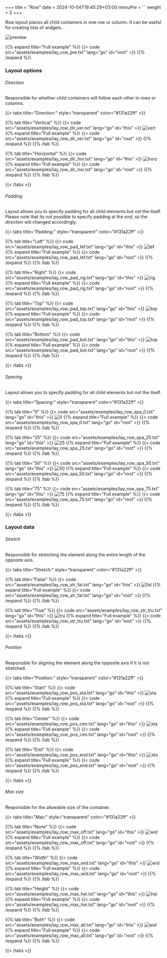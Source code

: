 +++
title = "Row"
date = 2024-10-04T19:45:29+03:00
menuPre = '<i class="icon-row"></i> '
weight = 2
+++

Row layout places all child containers in one row or column. It can be useful for creating lists of widgets.

<!--more-->

![preview](examples/lay_row_pre.png)

{{% expand title="Full example" %}}
{{< code src="assets/examples/lay_row_pre.txt" lang="go" id="root" >}}
{{% /expand %}}

### Layout options

###### Direction

Responsible for whether child containers will follow each other in rows or columns.

{{< tabs title="Direction:" style="transparent" color="#131a22ff" >}}

{{% tab title="Vertical" %}}
{{< code src="assets/examples/lay_row_dir_ver.txt" lang="go" id="this" >}}
![vert](examples/lay_row_dir_ver.png)
{{% expand title="Full example" %}}
{{< code src="assets/examples/lay_row_dir_ver.txt" lang="go" id="root" >}}
{{% /expand %}}
{{% /tab %}}

{{% tab title="Horizontal" %}}
{{< code src="assets/examples/lay_row_dir_hor.txt" lang="go" id="this" >}}
![horz](examples/lay_row_dir_hor.png)
{{% expand title="Full example" %}}
{{< code src="assets/examples/lay_row_dir_hor.txt" lang="go" id="root" >}}
{{% /expand %}}
{{% /tab %}}

{{< /tabs >}}

###### Padding

Layout allows you to specify padding for all child elements but not the itself. Please note that its not possible to specify padding at the *end*, so the *direction* will changed accordingly.

{{< tabs title="Padding:" style="transparent" color="#131a22ff" >}}

{{% tab title="Left" %}}
{{< code src="assets/examples/lay_row_pad_lef.txt" lang="go" id="this" >}}
![lef](examples/lay_row_pad_lef.png)
{{% expand title="Full example" %}}
{{< code src="assets/examples/lay_row_pad_lef.txt" lang="go" id="root" >}}
{{% /expand %}}
{{% /tab %}}

{{% tab title="Right" %}}
{{< code src="assets/examples/lay_row_pad_rig.txt" lang="go" id="this" >}}
![rig](examples/lay_row_pad_rig.png)
{{% expand title="Full example" %}}
{{< code src="assets/examples/lay_row_pad_rig.txt" lang="go" id="root" >}}
{{% /expand %}}
{{% /tab %}}

{{% tab title="Top" %}}
{{< code src="assets/examples/lay_row_pad_top.txt" lang="go" id="this" >}}
![top](examples/lay_row_pad_top.png)
{{% expand title="Full example" %}}
{{< code src="assets/examples/lay_row_pad_top.txt" lang="go" id="root" >}}
{{% /expand %}}
{{% /tab %}}

{{% tab title="Bottom" %}}
{{< code src="assets/examples/lay_row_pad_bot.txt" lang="go" id="this" >}}
![top](examples/lay_row_pad_bot.png)
{{% expand title="Full example" %}}
{{< code src="assets/examples/lay_row_pad_bot.txt" lang="go" id="root" >}}
{{% /expand %}}
{{% /tab %}}

{{< /tabs >}}

###### Spacing

Layout allows you to specify padding for all child elements but not the itself.

{{< tabs title="Spacing:" style="transparent" color="#131a22ff" >}}

{{% tab title="0" %}}
{{< code src="assets/examples/lay_row_spa_0.txt" lang="go" id="this" >}}
![0](examples/lay_row_spa_0.png)
{{% expand title="Full example" %}}
{{< code src="assets/examples/lay_row_spa_0.txt" lang="go" id="root" >}}
{{% /expand %}}
{{% /tab %}}

{{% tab title="25" %}}
{{< code src="assets/examples/lay_row_spa_25.txt" lang="go" id="this" >}}
![25](examples/lay_row_spa_25.png)
{{% expand title="Full example" %}}
{{< code src="assets/examples/lay_row_spa_25.txt" lang="go" id="root" >}}
{{% /expand %}}
{{% /tab %}}

{{% tab title="50" %}}
{{< code src="assets/examples/lay_row_spa_50.txt" lang="go" id="this" >}}
![50](examples/lay_row_spa_50.png)
{{% expand title="Full example" %}}
{{< code src="assets/examples/lay_row_spa_50.txt" lang="go" id="root" >}}
{{% /expand %}}
{{% /tab %}}

{{% tab title="75" %}}
{{< code src="assets/examples/lay_row_spa_75.txt" lang="go" id="this" >}}
![75](examples/lay_row_spa_75.png)
{{% expand title="Full example" %}}
{{< code src="assets/examples/lay_row_spa_75.txt" lang="go" id="root" >}}
{{% /expand %}}
{{% /tab %}}

{{< /tabs >}}

### Layout data

###### Stretch

Responsible for stretching the element along the entire length of the opposite axis.

{{< tabs title="Stretch:" style="transparent" color="#131a22ff" >}}

{{% tab title="False" %}}
{{< code src="assets/examples/lay_row_str_fal.txt" lang="go" id="this" >}}
![fal](examples/lay_row_str_fal.png)
{{% expand title="Full example" %}}
{{< code src="assets/examples/lay_row_str_fal.txt" lang="go" id="root" >}}
{{% /expand %}}
{{% /tab %}}

{{% tab title="True" %}}
{{< code src="assets/examples/lay_row_str_tru.txt" lang="go" id="this" >}}
![tru](examples/lay_row_str_tru.png)
{{% expand title="Full example" %}}
{{< code src="assets/examples/lay_row_str_tru.txt" lang="go" id="root" >}}
{{% /expand %}}
{{% /tab %}}

{{< /tabs >}}

###### Position

Responsible for aligning the element along the opposite axis if it is not stretched.

{{< tabs title="Position:" style="transparent" color="#131a22ff" >}}

{{% tab title="Start" %}}
{{< code src="assets/examples/lay_row_pos_sta.txt" lang="go" id="this" >}}
![sta](examples/lay_row_pos_sta.png)
{{% expand title="Full example" %}}
{{< code src="assets/examples/lay_row_pos_sta.txt" lang="go" id="root" >}}
{{% /expand %}}
{{% /tab %}}

{{% tab title="Center" %}}
{{< code src="assets/examples/lay_row_pos_cen.txt" lang="go" id="this" >}}
![sta](examples/lay_row_pos_cen.png)
{{% expand title="Full example" %}}
{{< code src="assets/examples/lay_row_pos_cen.txt" lang="go" id="root" >}}
{{% /expand %}}
{{% /tab %}}

{{% tab title="End" %}}
{{< code src="assets/examples/lay_row_pos_end.txt" lang="go" id="this" >}}
![sta](examples/lay_row_pos_end.png)
{{% expand title="Full example" %}}
{{< code src="assets/examples/lay_row_pos_end.txt" lang="go" id="root" >}}
{{% /expand %}}
{{% /tab %}}

{{< /tabs >}}


###### Max size

Responsible for the allowable size of the container.

{{< tabs title="Max:" style="transparent" color="#131a22ff" >}}

{{% tab title="None" %}}
{{< code src="assets/examples/lay_row_max_off.txt" lang="go" id="this" >}}
![wid](examples/lay_row_max_off.png)
{{% expand title="Full example" %}}
{{< code src="assets/examples/lay_row_max_off.txt" lang="go" id="root" >}}
{{% /expand %}}
{{% /tab %}}

{{% tab title="Width" %}}
{{< code src="assets/examples/lay_row_max_wid.txt" lang="go" id="this" >}}
![wid](examples/lay_row_max_wid.png)
{{% expand title="Full example" %}}
{{< code src="assets/examples/lay_row_max_wid.txt" lang="go" id="root" >}}
{{% /expand %}}
{{% /tab %}}

{{% tab title="Height" %}}
{{< code src="assets/examples/lay_row_max_hei.txt" lang="go" id="this" >}}
![hei](examples/lay_row_max_hei.png)
{{% expand title="Full example" %}}
{{< code src="assets/examples/lay_row_max_hei.txt" lang="go" id="root" >}}
{{% /expand %}}
{{% /tab %}}

{{% tab title="Both" %}}
{{< code src="assets/examples/lay_row_max_all.txt" lang="go" id="this" >}}
![wid](examples/lay_row_max_all.png)
{{% expand title="Full example" %}}
{{< code src="assets/examples/lay_row_max_all.txt" lang="go" id="root" >}}
{{% /expand %}}
{{% /tab %}}

{{< /tabs >}}
